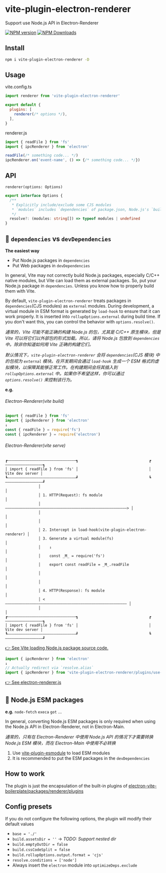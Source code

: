 # vite-plugin-electron-renderer

Support use Node.js API in Electron-Renderer

[![NPM version](https://img.shields.io/npm/v/vite-plugin-electron-renderer.svg?style=flat)](https://npmjs.org/package/vite-plugin-electron-renderer)
[![NPM Downloads](https://img.shields.io/npm/dm/vite-plugin-electron-renderer.svg?style=flat)](https://npmjs.org/package/vite-plugin-electron-renderer)

## Install

```sh
npm i vite-plugin-electron-renderer -D
```

## Usage

vite.config.ts

```js
import renderer from 'vite-plugin-electron-renderer'

export default {
  plugins: [
    renderer(/* options */),
  ],
}
```

renderer.js

```ts
import { readFile } from 'fs'
import { ipcRenderer } from 'electron'

readFile(/* something code... */)
ipcRenderer.on('event-name', () => {/* something code... */})
```

## API

`renderer(options: Options)`

```ts
export interface Options {
  /**
   * Explicitly include/exclude some CJS modules  
   * `modules` includes `dependencies` of package.json, Node.js's `builtinModules` and `electron`  
   */
  resolve?: (modules: string[]) => typeof modules | undefined
}
```

## 🚨 `dependencies` vs `devDependencies`

**The easiest way**

- Put Node.js packages in `dependencies`
- Put Web packages in `devDependencies`

In general, Vite may not correctly build Node.js packages, especially C/C++ native modules, but Vite can load them as external packages. So, put your Node.js package in `dependencies`. Unless you know how to properly build them with Vite.

By default, `vite-plugin-electron-renderer` treats packages in `dependencies`(CJS modules) as `external` modules. During development, a virtual module in ESM format is generated by `load-hook` to ensure that it can work properly. It is inserted into `rollupOptions.external` during build time. If you don't want this, you can control the behavior with `options.resolve()`. 

*通常的，Vite 可能不能正确的构建 Node.js 的包，尤其是 C/C++ 原生模块，但是 Vite 可以将它们以外部包的形式加载。所以，请将 Node.js 包放到 `dependencies` 中。除非你知道如何用 Vite 正确的构建它们。*

*默认情况下，`vite-plugin-electron-renderer` 会将 `dependencies`(CJS 模块) 中的包视为 `external` 模块。在开发期间会通过 `load-hook` 生成一个 ESM 格式的虚拟模块，以保障其能够正常工作。在构建期间会将其插入到 `rollupOptions.external` 中。如果你不希望这样，你可以通过 `options.resolve()` 来控制该行为。*

**e.g.**

<!--
###### Electron-Main

```js
import { readFile } from 'fs'
import { ipcRenderer } from 'electron'
↓
const { readFile } = require('fs')
const { ipcRenderer } = require('electron')
```
-->

###### Electron-Renderer(vite build)

```js
import { readFile } from 'fs'
import { ipcRenderer } from 'electron'
↓
const { readFile } = require('fs')
const { ipcRenderer } = require('electron')
```

###### Electron-Renderer(vite serve)

```
┏———————————————————————————————┓                                ┏—————————————————┓
│ import { readFile } from 'fs' │                                │ Vite dev server │
┗———————————————————————————————┛                                ┗—————————————————┛
               │                                                          │
               │ 1. HTTP(Request): fs module                              │
               │ ———————————————————————————————————————————————————————> │
               │                                                          │
               │                                                          │
               │ 2. Intercept in load-hook(vite-plugin-electron-renderer) │
               │ 3. Generate a virtual module(fs)                         │
               │    ↓                                                     │
               │    const _M_ = require('fs')                             │
               │    export const readFile = _M_.readFile                  │
               │                                                          │
               │                                                          │
               │ 4. HTTP(Response): fs module                             │
               │ <——————————————————————————————————————————————————————— │
               │                                                          │
┏———————————————————————————————┓                                ┏—————————————————┓
│ import { readFile } from 'fs' │                                │ Vite dev server │
┗———————————————————————————————┛                                ┗—————————————————┛
```

[👉 See Vite loading Node.js package source code.](https://github.com/electron-vite/vite-plugin-electron-renderer/blob/2bb38a1dbd50b462d33cbc314bb5db71119b52cf/plugins/use-node.js/index.js#L91)

```js
import { ipcRenderer } from 'electron'
↓
// Actually redirect via `resolve.alias`
import { ipcRenderer } from 'vite-plugin-electron-renderer/plugins/use-node.js/electron-renderer.js'
```

[👉 See electron-renderer.js](https://github.com/electron-vite/vite-plugin-electron-renderer/blob/main/plugins/use-node.js/electron-renderer.js)

## 🚨 Node.js ESM packages

**e.g.** `node-fetch` `execa` `got` ...

In general, converting Node.js ESM packages is only required when using the Node.js API in Electron-Renderer, not in Electron-Main.

*通常的，只有在 Electron-Renderer 中使用 Node.js API 的情况下才需要转换 Node.js ESM 模块，而在 Electron-Main 中使用不必转换*

1. Use [vite-plugin-esmodule](https://github.com/vite-plugin/vite-plugin-esmodule) to load ESM modules
2. It is recommended to put the ESM packages in the `devDependencies`

## How to work

The plugin is just the encapsulation of the built-in plugins of [electron-vite-boilerplate/packages/renderer/plugins](https://github.com/electron-vite/electron-vite-boilerplate/tree/main/packages/renderer/plugins)

## Config presets

If you do not configure the following options, the plugin will modify their default values

- `base = './'`
- `build.assetsDir = ''` -> *TODO: Support nested dir*
- `build.emptyOutDir = false`
- `build.cssCodeSplit = false`
- `build.rollupOptions.output.format = 'cjs'`
- `resolve.conditions = ['node']`
- Always insert the `electron` module into `optimizeDeps.exclude`
